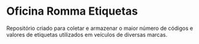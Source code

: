 # Oficina Romma Etiquetas
 Repositório criado para coletar e armazenar o maior número de códigos e valores de etiquetas utilizados em veículos de diversas marcas. 

